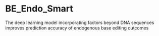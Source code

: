 # BE_Endo_Smart
The deep learning model incorporating factors beyond DNA sequences improves prediction accuracy of endogenous base editing outcomes 
